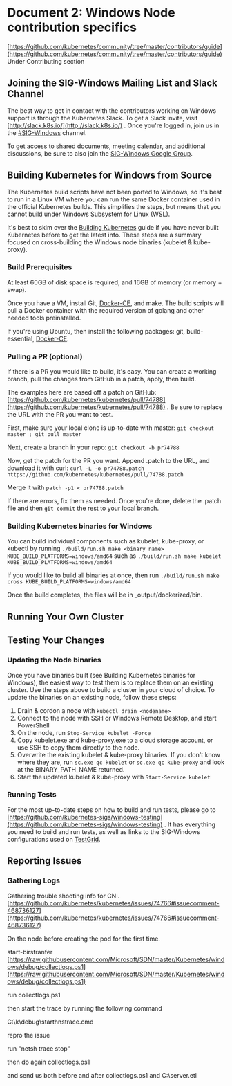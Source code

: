 # Document 2: Windows Node contribution specifics

[https://github.com/kubernetes/community/tree/master/contributors/guide](https://github.com/kubernetes/community/tree/master/contributors/guide) Under Contributing section


## Joining the SIG-Windows Mailing List and Slack Channel

The best way to get in contact with the contributors working on Windows support is through the Kubernetes Slack. To get a Slack invite, visit [http://slack.k8s.io/](http://slack.k8s.io/) . Once you're logged in, join us in the [#SIG-Windows](https://kubernetes.slack.com/messages/C0SJ4AFB7) channel.

To get access to shared documents, meeting calendar, and additional discussions, be sure to also join the [SIG-Windows Google Group](https://groups.google.com/forum/#!forum/kubernetes-sig-windows). 


## Building Kubernetes for Windows from Source

The Kubernetes build scripts have not been ported to Windows, so it's best to run in a Linux VM where you can run the same Docker container used in the official Kubernetes builds. This simplifies the steps, but means that you cannot build under Windows Subsystem for Linux (WSL). 

It's best to skim over the [Building Kubernetes](https://github.com/kubernetes/kubernetes/blob/master/build/README.md) guide if you have never built Kubernetes before to get the latest info. These steps are a summary focused on cross-building the Windows node binaries (kubelet & kube-proxy).


### ​Build Prerequisites

At least 60GB of disk space is required, and 16GB of memory (or memory + swap).

Once you have a VM, install Git, [Docker-CE](https://docs.docker.com/install/), and make. The build scripts will pull a Docker container with the required version of golang and other needed tools preinstalled.

If you're using Ubuntu, then install the following packages: git, build-essential, [Docker-CE](https://docs.docker.com/install/linux/docker-ce/ubuntu/).


### ​Pulling a PR (optional)

If there is a PR you would like to build, it's easy. You can create a working branch, pull the changes from GitHub in a patch, apply, then build.

The examples here are based off a patch on GitHub: [https://github.com/kubernetes/kubernetes/pull/74788](https://github.com/kubernetes/kubernetes/pull/74788) . Be sure to replace the URL with the PR you want to test.

First, make sure your local clone is up-to-date with master: `git checkout master ; git pull master`

Next, create a branch in your repo: `git checkout -b pr74788`

Now, get the patch for the PR you want. Append .patch to the URL, and download it with curl: `curl -L -o pr74788.patch https://github.com/kubernetes/kubernetes/pull/74788.patch`

Merge it with ``patch -p1 < pr74788.patch``

If there are errors, fix them as needed. Once you're done, delete the .patch file and then `git commit` the rest to your local branch.


### Building Kubernetes binaries for Windows

You can build individual components such as kubelet, kube-proxy, or kubectl by running `./build/run.sh make <binary name> KUBE_BUILD_PLATFORMS=windows/amd64` such as `./build/run.sh make kubelet KUBE_BUILD_PLATFORMS=windows/amd64`

If you would like to build all binaries at once, then run `./build/run.sh make cross KUBE_BUILD_PLATFORMS=windows/amd64`

Once the build completes, the files will be in _output/dockerized/bin.


## Running Your Own Cluster


## Testing Your Changes


### Updating the Node binaries

Once you have binaries built (see Building Kubernetes binaries for Windows), the easiest way to test them is to replace them on an existing cluster. Use the steps above to build a cluster in your cloud of choice. To update the binaries on an existing node, follow these steps:



1. Drain & cordon a node with `kubectl drain <nodename>`
2. Connect to the node with SSH or Windows Remote Desktop, and start PowerShell
3. On the node, run `Stop-Service kubelet -Force`
4. Copy kubelet.exe and kube-proxy.exe to a cloud storage account, or use SSH to copy them directly to the node.
5. Overwrite the existing kubelet & kube-proxy binaries. If you don't know where they are, run `sc.exe qc kubelet` or `sc.exe qc kube-proxy` and look at the BINARY_PATH_NAME returned.
6. Start the updated kubelet & kube-proxy with `Start-Service kubelet`


### ​Running Tests

For the most up-to-date steps on how to build and run tests, please go to [https://github.com/kubernetes-sigs/windows-testing](https://github.com/kubernetes-sigs/windows-testing) . It has everything you need to build and run tests, as well as links to the SIG-Windows configurations used on [TestGrid](https://testgrid.k8s.io/sig-windows).


## Reporting Issues


### Gathering Logs

Gathering trouble shooting info for CNI. [https://github.com/kubernetes/kubernetes/issues/74766#issuecomment-468736127](https://github.com/kubernetes/kubernetes/issues/74766#issuecomment-468736127) 

On the node before creating the pod for the first time.

start-birstranfer [https://raw.githubusercontent.com/Microsoft/SDN/master/Kubernetes/windows/debug/collectlogs.ps1](https://raw.githubusercontent.com/Microsoft/SDN/master/Kubernetes/windows/debug/collectlogs.ps1)

run collectlogs.ps1

then start the trace by running the following command

C:\k\debug\starthnstrace.cmd

repro the issue

run "netsh trace stop"

then do again collectlogs.ps1

and send us both before and after collectlogs.ps1 and C:\server.etl
